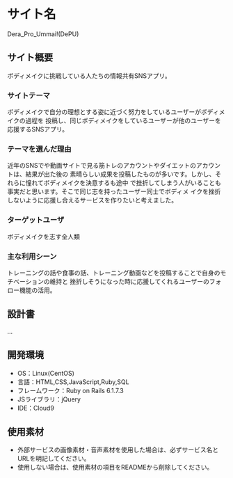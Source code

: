 # サイト名
Dera_Pro_Ummai!(DePU)
## サイト概要
ボディメイクに挑戦している人たちの情報共有SNSアプリ。
### サイトテーマ
ボディメイクで自分の理想とする姿に近づく努力をしているユーザーがボディメイクの過程を
投稿し、同じボディメイクをしているユーザーが他のユーザーを応援するSNSアプリ。
### テーマを選んだ理由
近年のSNSでや動画サイトで見る筋トレのアカウントやダイエットのアカウントは、結果が出た後の
素晴らしい成果を投稿したものが多いです。しかし、それらに憧れてボディメイクを決意するも途中
で挫折してしまう人がいることも事実だと思います。そこで同じ志を持ったユーザー同士でボディメ
イクを挫折しないように応援し合えるサービスを作りたいと考えました。
### ターゲットユーザ
ボディメイクを志す全人類

### 主な利用シーン
トレーニングの話や食事の話、トレーニング動画などを投稿することで自身のモチベーションの維持と
挫折しそうになった時に応援してくれるユーザーのフォロー機能の活用。

## 設計書
...

## 開発環境
- OS：Linux(CentOS)
- 言語：HTML,CSS,JavaScript,Ruby,SQL
- フレームワーク：Ruby on Rails 6.1.7.3
- JSライブラリ：jQuery
- IDE：Cloud9

## 使用素材
- 外部サービスの画像素材・音声素材を使用した場合は、必ずサービス名とURLを明記してください。
- 使用しない場合は、使用素材の項目をREADMEから削除してください。
